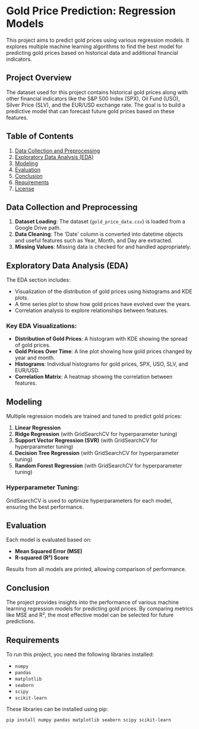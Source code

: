 # Gold Price Prediction: Regression Models

This project aims to predict gold prices using various regression models. It explores multiple machine learning algorithms to find the best model for predicting gold prices based on historical data and additional financial indicators.

## Project Overview

The dataset used for this project contains historical gold prices along with other financial indicators like the S&P 500 Index (SPX), Oil Fund (USO), Silver Price (SLV), and the EUR/USD exchange rate. The goal is to build a predictive model that can forecast future gold prices based on these features.

## Table of Contents

1. [Data Collection and Preprocessing](#data-collection-and-preprocessing)
2. [Exploratory Data Analysis (EDA)](#exploratory-data-analysis-eda)
3. [Modeling](#modeling)
4. [Evaluation](#evaluation)
5. [Conclusion](#conclusion)
6. [Requirements](#requirements)
7. [License](#license)

## Data Collection and Preprocessing

1. **Dataset Loading**: The dataset (`gold_price_data.csv`) is loaded from a Google Drive path.
2. **Data Cleaning**: The 'Date' column is converted into datetime objects and useful features such as Year, Month, and Day are extracted.
3. **Missing Values**: Missing data is checked for and handled appropriately.

## Exploratory Data Analysis (EDA)

The EDA section includes:
- Visualization of the distribution of gold prices using histograms and KDE plots.
- A time series plot to show how gold prices have evolved over the years.
- Correlation analysis to explore relationships between features.

### Key EDA Visualizations:
- **Distribution of Gold Prices**: A histogram with KDE showing the spread of gold prices.
- **Gold Prices Over Time**: A line plot showing how gold prices changed by year and month.
- **Histograms**: Individual histograms for gold prices, SPX, USO, SLV, and EUR/USD.
- **Correlation Matrix**: A heatmap showing the correlation between features.

## Modeling

Multiple regression models are trained and tuned to predict gold prices:

1. **Linear Regression**
2. **Ridge Regression** (with GridSearchCV for hyperparameter tuning)
3. **Support Vector Regression (SVR)** (with GridSearchCV for hyperparameter tuning)
4. **Decision Tree Regression** (with GridSearchCV for hyperparameter tuning)
5. **Random Forest Regression** (with GridSearchCV for hyperparameter tuning)

### Hyperparameter Tuning:
GridSearchCV is used to optimize hyperparameters for each model, ensuring the best performance.

## Evaluation

Each model is evaluated based on:
- **Mean Squared Error (MSE)**
- **R-squared (R²) Score**

Results from all models are printed, allowing comparison of performance.

## Conclusion

The project provides insights into the performance of various machine learning regression models for predicting gold prices. By comparing metrics like MSE and R², the most effective model can be selected for future predictions.

## Requirements

To run this project, you need the following libraries installed:

- `numpy`
- `pandas`
- `matplotlib`
- `seaborn`
- `scipy`
- `scikit-learn`

These libraries can be installed using pip:
```bash
pip install numpy pandas matplotlib seaborn scipy scikit-learn
